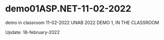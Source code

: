 # demo01ASP.NET-11-02-2022
demo in classroom 11-02-2022
UNAB 2022
DEMO 1, IN THE CLASSROOM

Update: 18-february-2022
